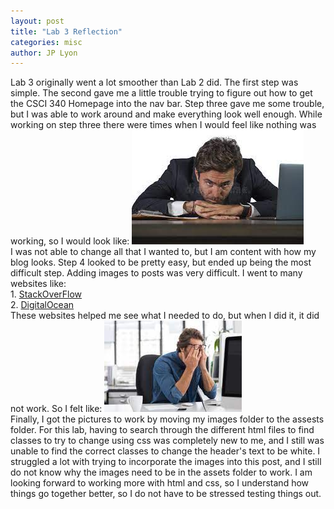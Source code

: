 ```yaml
---
layout: post
title: "Lab 3 Reflection"
categories: misc
author: JP Lyon
---
```


Lab 3 originally went a lot smoother than Lab 2 did. The first step was simple. The second gave me a little trouble trying to figure out how to get the CSCI 340 Homepage into the nav bar. Step three gave me some trouble, but I was able to work around and make everything look well enough. While working on step three there were times when I would feel like nothing was working, so I would look like: ![Stress1](/_posts/Images/download-2.jpg)  
I was not able to change all that I wanted to, but I am content with how my blog looks. Step 4 looked to be pretty easy, but ended up being the most difficult step. Adding images to posts was very difficult. I went to many websites like:  
    1. [StackOverFlow](https://stackoverflow.com/questions/40197197/jekyll-how-to-display-an-image-in-a-post)  
    2. [DigitalOcean](https://www.digitalocean.com/community/tutorials/markdown-markdown-images)  
These websites helped me see what I needed to do, but when I did it, it did not work. So I felt like: ![Stress2](/_posts/Images/Stressed-Out.jpg)  
Finally, I got the pictures to work by moving my images folder to the assests folder. For this lab, having to search through the different html files to find classes to try to change using css was completely new to me, and I still was unable to find the correct classes to change the header's text to be white. I struggled a lot with trying to incorporate the images into this post, and I still do not know why the images need to be in the assets folder to work. I am looking forward to working more with html and css, so I understand how things go together better, so I do not have to be stressed testing things out.
 